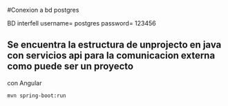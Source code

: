  
 #Conexion a bd postgres

 BD interfell
username= postgres
password= 123456

## Se encuentra la estructura de unprojecto en java con servicios api para la comunicacion externa como puede ser un proyecto
con Angular
```
mvn spring-boot:run
```

